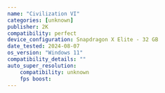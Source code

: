 ```yaml
---
name: "Civilization VI"
categories: [unknown]
publisher: 2K
compatibility: perfect
device_configuration: Snapdragon X Elite - 32 GB
date_tested: 2024-08-07
os_version: "Windows 11"
compatibility_details: ""
auto_super_resolution:
    compatibility: unknown
    fps boost: 
---
```

